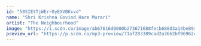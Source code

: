 ```yaml
---
id: "58SIEtTjWErr0yEXVBKxvd"
name: "Shri Krishna Govind Hare Murari"
artist: "The Neighbourhood"
image: "https://i.scdn.co/image/ab67616d0000b273671688fecb68803a14be89ad"
preview_url: "https://p.scdn.co/mp3-preview/71af283389cad2a3662bf96962ec399b518311a4"
---
```

